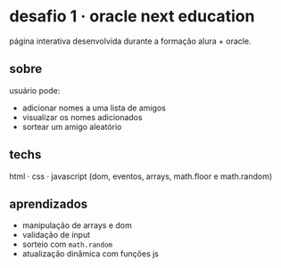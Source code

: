 # desafio 1 · oracle next education

página interativa desenvolvida durante a formação alura + oracle.

## sobre

usuário pode:
- adicionar nomes a uma lista de amigos
- visualizar os nomes adicionados
- sortear um amigo aleatório

## techs

html · css · javascript (dom, eventos, arrays, math.floor e math.random)

## aprendizados

- manipulação de arrays e dom
- validação de input
- sorteio com `math.random`
- atualização dinâmica com funções js

